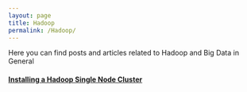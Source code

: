 ```yaml
---
layout: page
title: Hadoop
permalink: /Hadoop/
---
```


Here you can find posts and articles related to Hadoop and Big Data in General

#### [Installing a Hadoop Single Node Cluster](/CSUEB-Big-Data/2015/06/25/Install-A-Hadoop-Single-Node-Cluster.html) 

